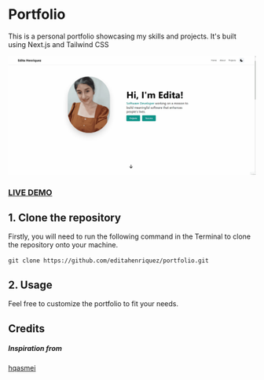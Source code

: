 # Portfolio

This is a personal portfolio showcasing my skills and projects.
It's built using Next.js and Tailwind CSS

![Portfolio](portfolio.gif?raw=true "Portfolio ")

### <a href="https://editahenriquez.vercel.app/">LIVE DEMO</a>

## 1. Clone the repository

Firstly, you will need to run the following command in the Terminal to clone the repository onto your machine.

```git clone https://github.com/editahenriquez/portfolio.git```

## 2. Usage

Feel free to customize the portfolio to fit your needs.

## Credits

##### Inspiration from

<a href="https://github.com/hqasmei/">hqasmei</a>